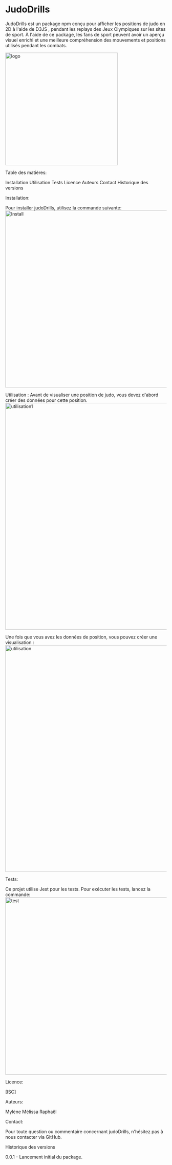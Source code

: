 # JudoDrills 


JudoDrills est un package npm conçu pour afficher les positions de judo en 2D à l'aide de D3JS , pendant les replays des Jeux Olympiques sur les sites de sport. À l'aide de ce package, les fans de sport peuvent avoir un aperçu visuel enrichi et une meilleure compréhension des mouvements et positions utilisés pendant les combats.

<img width="351" alt="logo" src="https://github.com/AIphaKuma/JudoDrills/assets/117074766/4419a470-9ebd-4ab9-b380-316a25ffbd5c"> 


Table des matières:

Installation
Utilisation
Tests
Licence
Auteurs
Contact
Historique des versions 


Installation: 

Pour installer judoDrills, utilisez la commande suivante:
<img width="552" alt="Install" src="https://github.com/AIphaKuma/JudoDrills/assets/117074766/cfd08acb-d3dc-4f5e-bc9e-5e07e88118a3">



Utilisation : 
Avant de visualiser une position de judo, vous devez d'abord créer des données pour cette position.
<img width="707" alt="utilisation1" src="https://github.com/AIphaKuma/JudoDrills/assets/117074766/7d149a42-478c-4de4-95d7-71ebc20a3e08">  

Une fois que vous avez les données de position, vous pouvez créer une visualisation :
<img width="707" alt="utilisation" src="https://github.com/AIphaKuma/JudoDrills/assets/117074766/43c3234b-8a29-404d-ba33-5ed7065ab121"> 



Tests: 

Ce projet utilise Jest pour les tests. Pour exécuter les tests, lancez la commande:
<img width="553" alt="test" src="https://github.com/AIphaKuma/JudoDrills/assets/117074766/3c32e95c-42d7-4151-9261-11caf9cc59cf">




Licence:

[ISC]



Auteurs:

Mylène
Mélissa
Raphaël 



Contact:

Pour toute question ou commentaire concernant judoDrills, n'hésitez pas à nous contacter via GitHub.



Historique des versions

0.0.1 - Lancement initial du package.



